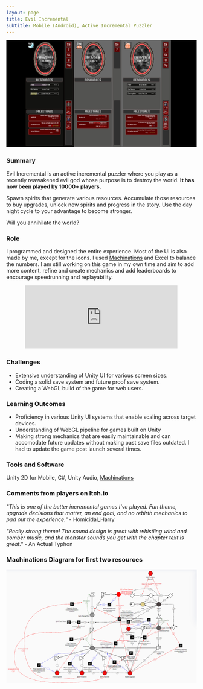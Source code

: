 ```yaml
---
layout: page
title: Evil Incremental
subtitle: Mobile (Android), Active Incremental Puzzler
---
```


![EI Banner](/assets/img/EIBanner.png)

### Summary
Evil Incremental is an active incremental puzzler where you play as a recently reawakened evil god whose purpose is to destroy the world. 
**It has now been played by 10000+ players.**

Spawn spirits that generate various resources. Accumulate those resources to buy upgrades, unlock new spirits and progress in the story. Use the day night cycle to your advantage to become stronger. 

Will you annihilate the world?

### Role
I programmed and designed the entire experience. Most of the UI is also made by me, except for the icons. I used [Machinations](https://machinations.io) and Excel to balance the numbers. I am still working on this game in my own time and aim to add more content, refine and create mechanics and add leaderboards to encourage speedrunning and replayability.

<p align="center"><iframe frameborder="0" src="https://itch.io/embed/1632565?dark=true" width="80%" height="167">
<a href="https://thomasporta.itch.io/evil-incremental">Evil Incremental by Thomas Porta</a></iframe></p>

### Challenges

<ul>
  <li>Extensive understanding of Unity UI for various screen sizes.</li>
  <li>Coding a solid save system and future proof save system.</li>
  <li>Creating a WebGL build of the game for web users.</li>
</ul>

### Learning Outcomes

<ul>
  <li>Proficiency in various Unity UI systems that enable scaling across target devices.</li>
  <li>Understanding of WebGL pipeline for games built on Unity</li>
  <li>Making strong mechanics that are easily maintainable and can accomodate future updates without making past save files outdated. I had to update the game post launch several times.</li>
</ul>

### Tools and Software

Unity 2D for Mobile, C#, Unity Audio, [Machinations](https://machinations.io)

### Comments from players on Itch.io

*"This is one of the better incremental games I've played. Fun theme, upgrade decisions that matter, an end goal, and no rebirth mechanics to pad out the experience."* - Homicidal_Harry

*"Really strong theme! The sound design is great with whistling wind and somber music, and the monster sounds you get with the chapter text is great."* - An Actual Typhon

### Machinations Diagram for first two resources

![Machinations](/assets/img/FearDarknessLoop.PNG) 
